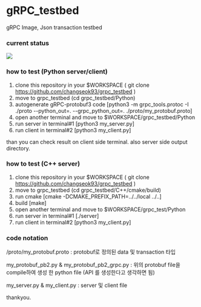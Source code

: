 # gRPC_testbed
gRPC Image, Json transaction testbed

### current status
<img src="http://changseok2.iptime.org/share/share_imgs/gRPC_testbed_v1.1.svg"></img><br>

### how to test (Python server/client)

1. clone this repository in your $WORKSPACE ( git clone https://github.com/changseok93/grpc_testbed )
2. move to grpc_testbed (cd grpc_testbed/Python)
3. autogenerate gRPC-protobuf3 code [python3 -m grpc_tools.protoc -I ./proto --python_out=. --grpc_python_out=. ./proto/my_protobuf.proto]
4. open another terminal and move to $WORKSPACE/grpc_testbed/Python
5. run server in terminal#1 [python3 my_server.py]
6. run client in terminal#2 [python3 my_client.py]

than you can check result on client side terminal. also server side output directory.

### how to test (C++ server)
1. clone this repository in your $WORKSPACE ( git clone https://github.com/changseok93/grpc_testbed )
2. move to grpc_testbed (cd grpc_testbed/C++/cmake/build)
3. run cmake [cmake -DCMAKE_PREFIX_PATH=../../local ../..]
4. build [make]
5. open another terminal and move to $WORKSPACE/grpc_test/Python
6. run server in terminal#1 [./server]
7. run client in terminal#2 [python3 my_client.py]



### code notation
/proto/my_protobuf.proto : protobuf로 정의된 data 및 transaction 타입

my_protobuf_pb2.py & my_protobuf_pb2_grpc.py : 위의 protobuf file을 compile하여 생성 한 python file (API 를 생성한다고 생각하면 됨)

my_server.py & my_client.py : server 및 client file

thankyou.
